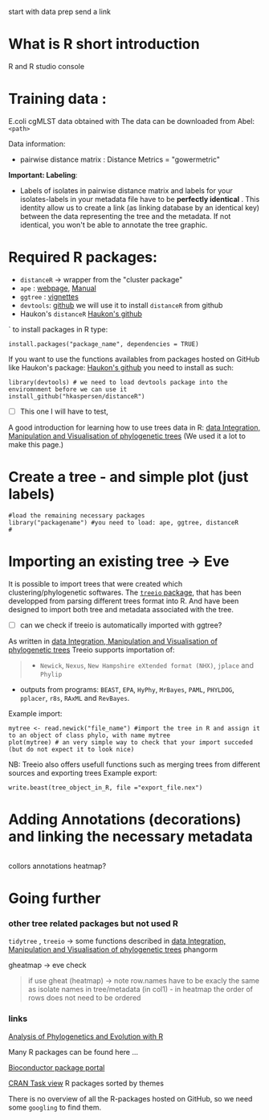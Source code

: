start with data prep
send a link

# What is R short introduction
R and R studio
console

# Training data :
E.coli cgMLST data obtained with
The data can be downloaded from Abel: `<path>`

Data information:
- pairwise distance matrix : Distance Metrics = "gowermetric"

**Important: Labeling**:
- Labels of isolates in pairwise distance matrix and labels for your isolates-labels in your metadata file
have to be **perfectly identical** . This identity allow us to create a link (as linking database by an identical key)
between the data representing the tree and the metadata. If not identical, you won't be able to annotate the tree graphic.

# Required R packages:
- `distanceR` -> wrapper from the "cluster package"
- `ape` : [webpage](http://ape-package.ird.fr/), [Manual](https://cran.r-project.org/web/packages/ape/ape.pdf)
- `ggtree` : [vignettes](http://www.bioconductor.org/packages/3.1/bioc/vignettes/ggtree/inst/doc/ggtree.html)
- `devtools`: [github](https://github.com/r-lib/devtools) we will use it to install `distanceR` from github
- Haukon's `distanceR` [Haukon's github]

`
to install packages in R type:
```{R}
install.packages("package_name", dependencies = TRUE)
```

If you want to use the functions availables from packages hosted on GitHub like Haukon's package: [Haukon's github]
you need to install as such:

```{R}
library(devtools) # we need to load devtools package into the enviromnment before we can use it
install_github("hkaspersen/distanceR")
```
- [ ] This one I will have to test,

A good introduction for learning how to use trees data in R: [data Integration, Manipulation and Visualisation of phylogenetic trees]
(We used it a lot to make this page.)

# Create a tree - and simple plot (just labels)

```{R}
#load the remaining necessary packages
library("packagename") #you need to load: ape, ggtree, distanceR
#
```


# Importing an existing tree -> Eve
It is possible to import trees that were created which clustering/phylogenetic softwares.
The [`treeio` package](https://bioconductor.org/packages/release/bioc/html/treeio.html), that has been developped from parsing different trees format into R.
And have been designed to import both tree and metadata associated with the tree.

- [ ] can we check if treeio is automatically imported with ggtree?

As written in [data Integration, Manipulation and Visualisation of phylogenetic trees]
Treeio supports importation of:
> - `Newick`, `Nexus`, `New Hampshire eXtended format (NHX)`, `jplace` and `Phylip`
  - outputs from programs: `BEAST`, `EPA`, `HyPhy`, `MrBayes`, `PAML`, `PHYLDOG`, `pplacer`, `r8s`, `RAxML` and `RevBayes`.

Example import:
```
mytree <- read.newick("file_name") #import the tree in R and assign it to an object of class phylo, with name mytree
plot(mytree) # an very simple way to check that your import succeded (but do not expect it to look nice)
```

NB: Treeio also offers usefull functions such as merging trees from different sources and exporting trees
Example export:

```{R}
write.beast(tree_object_in_R, file ="export_file.nex")
```


# Adding Annotations (decorations) and linking the necessary metadata


```{R code}

```

collors annotations heatmap?

# Going further
### other tree related packages but not used R

`tidytree` , `treeio` -> some functions described in [data Integration, Manipulation and Visualisation of phylogenetic trees]
phangorm


gheatmap -> eve check
> if use gheat (heatmap) -> note row.names have to be exacly the same as isolate names in tree/metadata (in col1) - in heatmap the order of rows does not need to be ordered

### links

[Analysis of Phylogenetics and Evolution with R](http://ape-package.ird.fr/APER.html)

Many R packages can be found here ...

[Bioconductor package portal](https://bioconductor.org/packages/release/BiocViews.html#___Software)

[CRAN Task view](https://cran.r-project.org/) R packages sorted by themes

There is no overview of all the R-packages hosted on GitHub, so we need some `googling` to find them.


[data Integration, Manipulation and Visualisation of phylogenetic trees]:https://yulab-smu.github.io/treedata-book/index.html
[Haukon's github]:https://github.com/hkaspersen/distanceR.git

